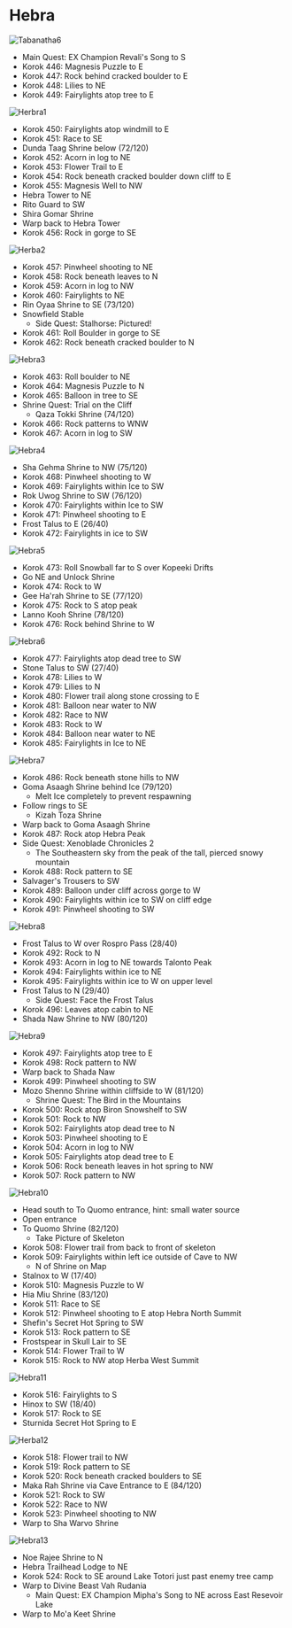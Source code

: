 # Hebra

![Tabanatha6](images/Tabantha6.PNG)

* Main Quest: EX Champion Revali's Song to S
* Korok 446: Magnesis Puzzle to E
* Korok 447: Rock behind cracked boulder to E
* Korok 448: Lilies to NE
* Korok 449: Fairylights atop tree to E

![Herbra1](images/Hebra1.PNG)

* Korok 450: Fairylights atop windmill to E
* Korok 451: Race to SE
* Dunda Taag Shrine below (72/120)
* Korok 452: Acorn in log to NE
* Korok 453: Flower Trail to E
* Korok 454: Rock beneath cracked boulder down cliff to E
* Korok 455: Magnesis Well to NW
* Hebra Tower to NE
* Rito Guard to SW
* Shira Gomar Shrine
* Warp back to Hebra Tower
* Korok 456: Rock in gorge to SE

![Herba2](images/Hebra2.PNG)

* Korok 457: Pinwheel shooting to NE
* Korok 458: Rock beneath leaves to N
* Korok 459: Acorn in log to NW
* Korok 460: Fairylights to NE
* Rin Oyaa Shrine to SE (73/120)
* Snowfield Stable
  * Side Quest: Stalhorse: Pictured!
* Korok 461: Roll Boulder in gorge to SE
* Korok 462: Rock beneath cracked boulder to N

![Hebra3](images/Hebra3.PNG)

* Korok 463: Roll boulder to NE
* Korok 464: Magnesis Puzzle to N
* Korok 465: Balloon in tree to SE
* Shrine Quest: Trial on the Cliff
  * Qaza Tokki Shrine (74/120)
* Korok 466: Rock patterns to WNW
* Korok 467: Acorn in log to SW

![Hebra4](images/Hebra4.PNG)

* Sha Gehma Shrine to NW (75/120)
* Korok 468: Pinwheel shooting to W
* Korok 469: Fairylights within Ice to SW
* Rok Uwog Shrine to SW (76/120)
* Korok 470: Fairylights within Ice to SW
* Korok 471: Pinwheel shooting to E
* Frost Talus to E (26/40)
* Korok 472: Fairylights in ice to SW

![Hebra5](images/Hebra5.PNG)

* Korok 473: Roll Snowball far to S over Kopeeki Drifts
* Go NE and Unlock Shrine
* Korok 474: Rock to W
* Gee Ha'rah Shrine to SE (77/120)
* Korok 475: Rock to S atop peak
* Lanno Kooh Shrine (78/120)
* Korok 476: Rock behind Shrine to W

![Hebra6](images/Hebra6.PNG)

* Korok 477: Fairylights atop dead tree to SW
* Stone Talus to SW (27/40)
* Korok 478: Lilies to W
* Korok 479: Lilies to N
* Korok 480: Flower trail along stone crossing to E
* Korok 481: Balloon near water to NW
* Korok 482: Race to NW
* Korok 483: Rock to W
* Korok 484: Balloon near water to NE
* Korok 485: Fairylights in Ice to NE

![Hebra7](images/Hebra7.PNG)

* Korok 486: Rock beneath stone hills to NW
* Goma Asaagh Shrine behind Ice (79/120)
  * Melt Ice completely to prevent respawning
* Follow rings to SE
  * Kizah Toza Shrine
* Warp back to Goma Asaagh Shrine
* Korok 487: Rock atop Hebra Peak
* Side Quest: Xenoblade Chronicles 2
  * The Southeastern sky from the peak of the tall, pierced snowy mountain
* Korok 488: Rock pattern to SE
* Salvager's Trousers to SW
* Korok 489: Balloon under cliff across gorge to W
* Korok 490: Fairylights within ice to SW on cliff edge
* Korok 491: Pinwheel shooting to SW

![Hebra8](images/Hebra8.PNG)

* Frost Talus to W over Rospro Pass (28/40)
* Korok 492: Rock to N
* Korok 493: Acorn in log to NE towards Talonto Peak
* Korok 494: Fairylights within ice to NE
* Korok 495: Fairylights within ice to W on upper level
* Frost Talus to N (29/40)
  * Side Quest: Face the Frost Talus
* Korok 496: Leaves atop cabin to NE
* Shada Naw Shrine to NW (80/120)

![Hebra9](images/Hebra9.PNG)

* Korok 497: Fairylights atop tree to E
* Korok 498: Rock pattern to NW
* Warp back to Shada Naw
* Korok 499: Pinwheel shooting to SW
* Mozo Shenno Shrine within cliffside to W (81/120)
  * Shrine Quest: The Bird in the Mountains
* Korok 500: Rock atop Biron Snowshelf to SW
* Korok 501: Rock to NW
* Korok 502: Fairylights atop dead tree to N
* Korok 503: Pinwheel shooting to E
* Korok 504: Acorn in log to NW
* Korok 505: Fairylights atop dead tree to E
* Korok 506: Rock beneath leaves in hot spring to NW
* Korok 507: Rock pattern to NW

![Hebra10](images/Hebra10.PNG)

* Head south to To Quomo entrance, hint: small water source
* Open entrance
* To Quomo Shrine (82/120)
  * Take Picture of Skeleton
* Korok 508: Flower trail from back to front of skeleton
* Korok 509: Fairylights within left ice outside of Cave to NW
  * N of Shrine on Map
* Stalnox to W (17/40)
* Korok 510: Magnesis Puzzle to W
* Hia Miu Shrine (83/120)
* Korok 511: Race to SE
* Korok 512: Pinwheel shooting to E atop Hebra North Summit
* Shefin's Secret Hot Spring to SW
* Korok 513: Rock pattern to SE
* Frostspear in Skull Lair to SE
* Korok 514: Flower Trail to W
* Korok 515: Rock to NW atop Herba West Summit

![Hebra11](images/Hebra11.PNG)

* Korok 516: Fairylights to S
* Hinox to SW (18/40)
* Korok 517: Rock to SE
* Sturnida Secret Hot Spring to E

![Herba12](images/Hebra12.PNG)

* Korok 518: Flower trail to NW
* Korok 519: Rock pattern to SE
* Korok 520: Rock beneath cracked boulders to SE
* Maka Rah Shrine via Cave Entrance to E (84/120)
* Korok 521: Rock to SW
* Korok 522: Race to NW
* Korok 523: Pinwheel shooting to NW
* Warp to Sha Warvo Shrine

![Hebra13](images/Hebra13.PNG)

* Noe Rajee Shrine to N
* Hebra Trailhead Lodge to NE
* Korok 524: Rock to SE around Lake Totori just past enemy tree camp
* Warp to Divine Beast Vah Rudania
  * Main Quest: EX Champion Mipha's Song to NE across East Resevoir Lake
* Warp to Mo'a Keet Shrine
